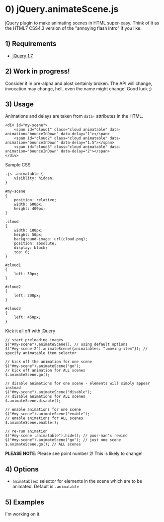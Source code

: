 # 0) jQuery.animateScene.js

jQuery plugin to make animating scenes in HTML super-easy. Think of it as the HTML7 CSS4.3 version of the "annoying flash intro" if you like. 

## 1) Requirements
* [jQuery 1.7](https://github.com/jquery/jquery/tree/1.7)

## 2) Work in progress!

Consider it in pre-alpha and alost certainly broken. The API will change, invocation may change, hell, even the name might change! Good luck ;)

## 3) Usage

Animations and delays are taken from `data-` attributes in the HTML.
```
<div id="my-scene">
	<span id="cloud1" class="cloud animatable" data-animation="bounceInDown" data-delay="1"></span>
	<span id="cloud2" class="cloud animatable" data-animation="bounceInDown" data-delay="1.5"></span>
	<span id="cloud3" class="cloud animatable" data-animation="bounceInDown" data-delay="2"></span>
</div>
```

Sample CSS
```
.js .animatable {
	visiblity: hidden;
}

#my-scene
{
	position: relative;
	width: 600px;
	height: 400px;
}

.cloud
{	
	width: 100px;
	height: 50px;
	background-image: url(cloud.png);
	position: absolute;
	display: block;
	top: 0;
}

#cloud1
{
	left: 50px;
}

#cloud2
{
	left: 200px;
}

#cloud3
{
	left: 450px;
}

```

Kick it all off with jQuery

```
// start preloading images
$("#my-scene").animateScene(); // using default options
$("#my-scene-2").animateScene({animatables: ".moving-item"}); // specify animatable item selector

// kick off the animation for one scene
$("#my-scene").animateScene("go");
// kick off animation for ALL scenes
$.animateScene.go();

// disable animations for one scene - elements will simply appear instead
$("#my-scene").animateScene("disable");
// disable animations for ALL scenes
$.animateScene.disable();

// enable animations for one scene
$("#my-scene").animateScene("enable");
// enable animations for ALL scenes
$.animateScene.enable();

// re-run animation
$("#my-scene .animatable").hide(); // poor-man's rewind
$("#my-scene").animateScene("go"); // just one scene
$.animateScene.go(); // ALL scenes
```

**PLEASE NOTE**: Please see point number 2! This is likely to change!

## 4) Options

* `animatables`: selector for elements in the scene which are to be animated. Default is `.animatable`

## 5) Examples

I'm working on it.
